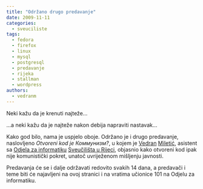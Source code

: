 ```yaml
---
title: "Održano drugo predavanje"
date: 2009-11-11
categories: 
  - sveuciliste
tags: 
  - fedora
  - firefox
  - linux
  - mysql
  - postgresql
  - predavanje
  - rijeka
  - stallman
  - wordpress
authors: 
  - vedranm
---
```


Neki kažu da je krenuti najteže...

...a neki kažu da je najteže nakon debija napraviti nastavak...

<!-- more -->

Kako god bilo, nama je uspjelo oboje. Održano je i drugo predavanje, naslovljeno _Otvoreni kod je Коммунизм?_, u kojem je [Vedran](https://vedran.miletic.net/) [Miletić](https://www.miletic.net/), asistent sa [Odjela za informatiku](https://www.inf.uniri.hr/) [Sveučilišta u Rijeci](https://uniri.hr/), objasnio kako otvoreni kod ipak nije komunistički pokret, unatoč uvriježenom mišljenju javnosti.

Predavanja će se i dalje održavati redovito svakih 14 dana, a predavači i teme biti će najavljeni na ovoj stranici i na vratima učionice 101 na Odjelu za informatiku.
